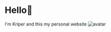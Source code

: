 # Hello👋
I'm Kriper and this my personal website
![avatar](https://images.weserv.nl/?url=avatars.githubusercontent.com/u/65769327?v=4&h=300&w=300&fit=cover&mask=circle&maxage=7d
)
